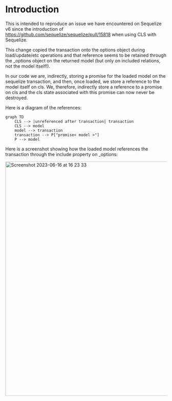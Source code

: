 # Introduction

This is intended to reproduce an issue we have encountered on Sequelize v6 since the introduction of https://github.com/sequelize/sequelize/pull/15818 when using CLS with Sequelize.

This change copied the transaction onto the options object during load/update/etc operations and that reference seems to be retained through the \_options object on the returned model (but only on included relations, not the model itself!).

In our code we are, indirectly, storing a promise for the loaded model on the sequelize transaction, and then, once loaded, we store a reference to the model itself on cls. We, therefore, indirectly store a reference to a promise on cls and the cls state associated with this promise can now never be destroyed.

Here is a diagram of the references:

```mermaid
graph TD
    CLS --> |unreferenced after transaction| transaction
    CLS --> model
    model --> transaction
    transaction --> P["promise< model >"]
    P --> model
```

Here is a screenshot showing how the loaded model references the transaction through the include property on _options:

<img width="733" alt="Screenshot 2023-06-16 at 16 23 33" src="https://github.com/chriswheeldon-peakon/sequelize-transaction-ref-issue/assets/73166588/bf36cdfa-a485-482d-8ed2-812d007ebc29">
